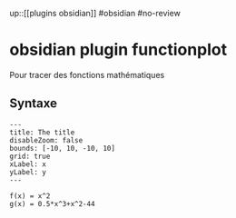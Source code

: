 up::[[plugins obsidian]]
#obsidian #no-review 
# obsidian plugin functionplot
Pour tracer des fonctions mathématiques


## Syntaxe
```functionplot
---
title: The title
disableZoom: false
bounds: [-10, 10, -10, 10]
grid: true
xLabel: x
yLabel: y
---

f(x) = x^2
g(x) = 0.5*x^3+x^2-44
```




